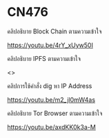 # CN476
คลิปอธิบาย Block Chain ตามความเข้าใจ

<https://youtu.be/4rY_xUyw50I>

คลิปอธิบาย IPFS ตามความเข้าใจ 

<>

คลิปการใช้คำสั่ง dig หา IP Address

<https://youtu.be/m2_jl0mW4as>


คลิปอธิบาย Tor Browser ตามความเข้าใจ

<https://youtu.be/axdKK0k3a-M>
